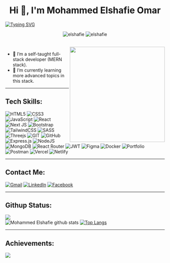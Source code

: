 <h1 align="center">Hi 👋, I'm Mohammed Elshafie Omar </h1

<p align="center"><a href="https://git.io/typing-svg"><img src="https://readme-typing-svg.herokuapp.com?font=Fira+Code&weight=600&size=35&duration=2000&pause=400&center=true&vCenter=true&random=false&width=435&lines=Full-stack+Developer;Front-end+Developer;Back-end+Developer" alt="Typing SVG" /></a></p>

<p align="center"> <img src="https://komarev.com/ghpvc/?username=elshafie&label=Profile%20views&color=0e75b6&style=flat" alt="elshafie" />
		   <img src="https://img.shields.io/github/followers/elshafie?label=Followers" alt="elshafie" />
</p>
<br>
<img align="right" src="https://user-images.githubusercontent.com/63050133/156676671-d5b2e362-97d4-4404-9447-dd71ddfea82f.gif" width="300px" />

- 🔭 I’m a self-taught full-stack developer (MERN stack). 
- 🌱 I’m currently learning more advanced topics in this stack.

---
## Tech Skills:

![HTML5](https://img.shields.io/badge/html5-%23E34F26.svg?style=for-the-badge&logo=html5&logoColor=white)
![CSS3](https://img.shields.io/badge/css3-%231572B6.svg?style=for-the-badge&logo=css3&logoColor=white)
![JavaScript](https://img.shields.io/badge/javascript-%23323330.svg?style=for-the-badge&logo=javascript&logoColor=%23F7DF1E)
![React](https://img.shields.io/badge/react-%2320232a.svg?style=for-the-badge&logo=react&logoColor=%2361DAFB)
![Next JS](https://img.shields.io/badge/Next-black?style=for-the-badge&logo=next.js&logoColor=white)
![Bootstrap](https://img.shields.io/badge/bootstrap-%23563D7C.svg?style=for-the-badge&logo=bootstrap&logoColor=white)
![TailwindCSS](https://img.shields.io/badge/tailwindcss-%2338B2AC.svg?style=for-the-badge&logo=tailwind-css&logoColor=white)
![SASS](https://img.shields.io/badge/SASS-hotpink.svg?style=for-the-badge&logo=SASS&logoColor=white)
![Threejs](https://img.shields.io/badge/threejs-black?style=for-the-badge&logo=three.js&logoColor=white)
![GIT](https://img.shields.io/badge/Git-fc6d26?style=for-the-badge&logo=git&logoColor=white)
![GitHub](https://img.shields.io/badge/GitHub-%23121011.svg?style=for-the-badge&logo=github&logoColor=white)
![Express.js](https://img.shields.io/badge/express.js-%23404d59.svg?style=for-the-badge&logo=express&logoColor=%2361DAFB)
![NodeJS](https://img.shields.io/badge/node.js-6DA55F?style=for-the-badge&logo=node.js&logoColor=white)
![MongoDB](https://img.shields.io/badge/MongoDB-%234ea94b.svg?style=for-the-badge&logo=mongodb&logoColor=white)
![React Router](https://img.shields.io/badge/React_Router-CA4245?style=for-the-badge&logo=react-router&logoColor=white)
![JWT](https://img.shields.io/badge/JWT-black?style=for-the-badge&logo=JSON%20web%20tokens)
![Figma](https://img.shields.io/badge/figma-%23F24E1E.svg?style=for-the-badge&logo=figma&logoColor=white)
![Docker](https://img.shields.io/badge/docker-%230db7ed.svg?style=for-the-badge&logo=docker&logoColor=white)
![Portfolio](https://img.shields.io/badge/Portfolio-%23000000.svg?style=for-the-badge&logo=firefox&logoColor=#FF7139)
![Postman](https://img.shields.io/badge/Postman-FF6C37?style=for-the-badge&logo=postman&logoColor=white)
![Vercel](https://img.shields.io/badge/vercel-%23000000.svg?style=for-the-badge&logo=vercel&logoColor=white)
![Netlify](https://img.shields.io/badge/netlify-%23000000.svg?style=for-the-badge&logo=netlify&logoColor=#00C7B7)

---
## Contact Me:

[![Gmail](https://img.shields.io/badge/Gmail-D14836?style=for-the-badge&logo=gmail&logoColor=white)](mailto:m.elshafie15@gmail.com)
[![LinkedIn](https://img.shields.io/badge/LinkedIn-0077B5?style=for-the-badge&logo=linkedin&logoColor=white)](https://www.linkedin.com/in/dev-elshafie/)
[![Facebook](https://img.shields.io/badge/Facebook-1877F2?style=for-the-badge&logo=facebook&logoColor=white)](https://www.facebook.com/mohammed.elshafie50) 

---
## Githup Status:
![](https://github-readme-streak-stats.herokuapp.com/?user=elshafie&theme=cobalt&hide_border=false)<br/>
![Mohammed Elshafie github stats](https://github-readme-stats.vercel.app/api?username=elshafie&show_icons=true&theme=cobalt)
[![Top Langs](https://github-readme-stats.vercel.app/api/top-langs/?username=elshafie&theme=cobalt&hide=html,css&langs_count=7)](https://github.com/anuraghazra/github-readme-stats)


---
## Achievements:
![](https://github-profile-trophy.vercel.app/?username=elshafie&theme=cobalt&no-frame=false&no-bg=true&margin-w=4)


<!--
**elshafie/elshafie** is a ✨ _special_ ✨ repository because its `README.md` (this file) appears on your GitHub profile.

Here are some ideas to get you started:

- 🔭 I’m currently working on ...
- 🌱 I’m currently learning ...
- 👯 I’m looking to collaborate on ...
- 🤔 I’m looking for help with ...
- 💬 Ask me about ...
- 📫 How to reach me: ...
- 😄 Pronouns: ...
- ⚡ Fun fact: ...
-->
